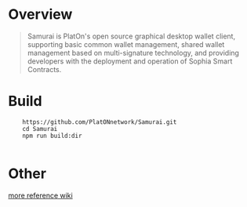 # Overview
> Samurai is PlatOn's open source graphical desktop wallet client, supporting basic common wallet management, shared wallet management based on multi-signature technology, and providing developers with the deployment and operation of Sophia Smart Contracts.

# Build

```
    https://github.com/PlatONnetwork/Samurai.git
    cd Samurai
    npm run build:dir
   
``` 

# Other
[more reference wiki](https://github.com/PlatONnetwork/wiki/wiki)
